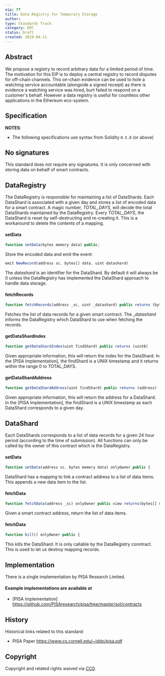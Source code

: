 ```yaml
---
eip: ??
title: Data Registry for Temporary Storage
author: 
type: Standards Track
category: ERC
status: Draft
created: 2019-04-11
---
```


## Abstract

We propose a registry to record arbitrary data for a limited period of time. 
The motivation for this EIP is to deploy a central registry to record disputes for off-chain channels.
This on-chain evidence can be used to hole a watching service accountable (alongside a signed receipt) as there is evidence a watching service was hired, burt failed to respond on a customer's behalf.
However a data registry is useful for countless other applications in the Ethereum eco-system.


## Specification

**NOTES**:
 - The following specifications use syntax from Solidity `0.5.0` (or above)
 
 
## No signatures
This standard does not require any signatures. It is only concerned with storing data on behalf of smart contracts. 

## DataRegistry

The DataRegistry is responsible for maintaining a list of DataShards. Each DataShard is associated with a given day and stores a list of encoded data for a smart contract. A magic number, *TOTAL_DAYS*, will decide the total DataShards maintained by the DataRegistry.
Every *TOTAL_DAYS*, the DataShard is reset by self-destructing and re-creating it. This is a workaround to delete the contents of a mapping. 

#### setData

``` js
function setData(bytes memory data) public; 
```

Store the encoded data and emit the event: 

``` js
emit NewRecord(address sc, bytes[] data, uint datashard)
```

The *datashard* is an identifier for the DataShard. By default it will always be 0 unless the DataRegistry has implemented the DataShard approach to handle data storage. 

#### fetchRecords

``` js
function fetchRecords(address _sc, uint _datashard) public returns (bytes[] memory)
```

Fetches the list of data records for a given smart contract. The *_datashard* informs the DataRegistry which DataShard to use when fetching the records. 

#### getDataShardIndex

``` js
function getDataShardIndex(uint findShard) public returns (uint8)
```
Given appropriate information, this will return the index for the DataShard. In the [PISA Implementation], the findShard is a UNIX timestamp and it returns within the range 0 to TOTAL_DAYS. 

#### getDataShardAddress

``` js
function getDataShardAddress(uint findShard) public returns (address)
```

Given appropriate information, this will return the address for a DataShard. In the [PISA Implementation], the findShard is a UNIX timestamp as each DataShard corresponds to a given day. 

## DataShard

Each DataShards corresponds to a list of data records for a given 24 hour period (according to the time of submission).
All functions can only be called by the owner of this contract which is the DataRegistry. 

#### setData

``` js
function setData(address sc, bytes memory data) onlyOwner public {
```
DataShard has a mapping to link a contract address to a list of data items. This appends a new data item to the list. 


#### fetchData

``` js
function fetchData(address _sc) onlyOwner public view returns(bytes[] memory) {
```
Given a smart contract address, return the list of data items. 

#### fetchData
``` js
function kill() onlyOwner public {
```

This kills the DataShard. It is only callable by the DataRegistry conntract. This is used to let us destroy mapping records. 

## Implementation

There is a single implementation by PISA Research Limited. 

#### Example implementations are available at
- [PISA  implementation] https://github.com/PISAresearch/pisa/tree/master/sol/contracts


## History

Historical links related to this standard:

- PISA Paper https://www.cs.cornell.edu/~iddo/pisa.pdf


## Copyright
Copyright and related rights waived via [CC0](https://creativecommons.org/publicdomain/zero/1.0/).
